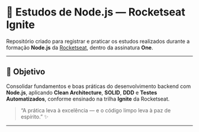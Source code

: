 # 🧠 Estudos de Node.js — Rocketseat Ignite

Repositório criado para registrar e praticar os estudos realizados durante a formação **Node.js** da [Rocketseat](https://www.rocketseat.com.br/), dentro da assinatura **One**.

---

## 🚀 Objetivo

Consolidar fundamentos e boas práticas do desenvolvimento backend com **Node.js**, aplicando **Clean Architecture**, **SOLID**, **DDD** e **Testes Automatizados**, conforme ensinado na trilha **Ignite** da Rocketseat.

> “A prática leva à excelência — e o código limpo leva à paz de espírito.” ✨

---